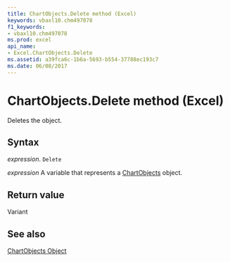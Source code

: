 ```yaml
---
title: ChartObjects.Delete method (Excel)
keywords: vbaxl10.chm497078
f1_keywords:
- vbaxl10.chm497078
ms.prod: excel
api_name:
- Excel.ChartObjects.Delete
ms.assetid: a39fca6c-1b6a-5693-b554-37788ec193c7
ms.date: 06/08/2017
---
```



# ChartObjects.Delete method (Excel)

Deletes the object.


## Syntax

 _expression_. `Delete`

 _expression_ A variable that represents a [ChartObjects](Excel.ChartObjects.md) object.


## Return value

Variant


## See also


[ChartObjects Object](Excel.ChartObjects.md)


